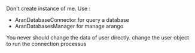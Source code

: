 Don't create instance of me. Use :
- AranDatabaseConnector for query a database
- AranDatabasesManager for manage arango

You never should  change the data of user directly. change the user object to run the connection processus 